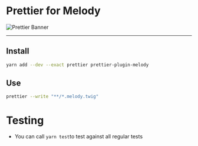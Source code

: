 # Prettier for Melody

![Prettier Banner](https://raw.githubusercontent.com/prettier/prettier-logo/master/images/prettier-banner-light.png)

---

## Install

```bash
yarn add --dev --exact prettier prettier-plugin-melody
```

## Use

```bash
prettier --write "**/*.melody.twig"
```

# Testing

* You can call `yarn test`to test against all regular tests

